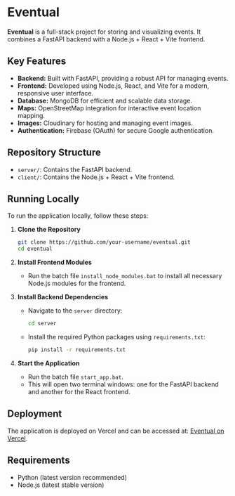 # Eventual

**Eventual** is a full-stack project for storing and visualizing events. It combines a FastAPI backend with a Node.js + React + Vite frontend.

## Key Features
- **Backend:** Built with FastAPI, providing a robust API for managing events.
- **Frontend:** Developed using Node.js, React, and Vite for a modern, responsive user interface.
- **Database:** MongoDB for efficient and scalable data storage.
- **Maps:** OpenStreetMap integration for interactive event location mapping.
- **Images:** Cloudinary for hosting and managing event images.
- **Authentication:** Firebase (OAuth) for secure Google authentication.

## Repository Structure
- `server/`: Contains the FastAPI backend.
- `client/`: Contains the Node.js + React + Vite frontend.

## Running Locally
To run the application locally, follow these steps:

1. **Clone the Repository**
   ```bash
   git clone https://github.com/your-username/eventual.git
   cd eventual
   ```

2. **Install Frontend Modules**
   - Run the batch file `install_node_modules.bat` to install all necessary Node.js modules for the frontend.

3. **Install Backend Dependencies**
   - Navigate to the `server` directory:
     ```bash
     cd server
     ```
   - Install the required Python packages using `requirements.txt`:
     ```bash
     pip install -r requirements.txt
     ```

4. **Start the Application**
   - Run the batch file `start_app.bat`.
   - This will open two terminal windows: one for the FastAPI backend and another for the React frontend.

## Deployment
The application is deployed on Vercel and can be accessed at: [Eventual on Vercel](https://ingweb-ev-p3-client.vercel.app/).

## Requirements
- Python (latest version recommended)
- Node.js (latest stable version)